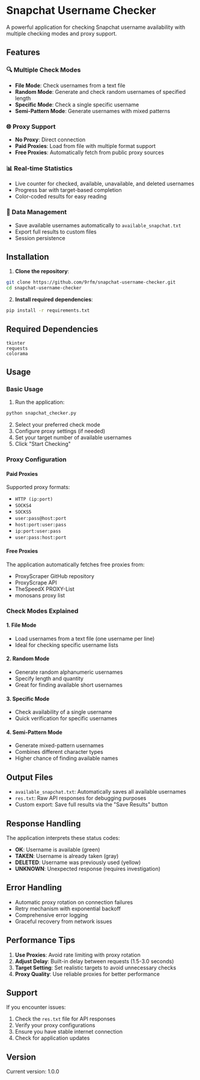 # Snapchat Username Checker

A powerful application for checking Snapchat username availability with multiple checking modes and proxy support.

## Features

### 🔍 Multiple Check Modes
- **File Mode**: Check usernames from a text file
- **Random Mode**: Generate and check random usernames of specified length
- **Specific Mode**: Check a single specific username
- **Semi-Pattern Mode**: Generate usernames with mixed patterns

### 🌐 Proxy Support
- **No Proxy**: Direct connection
- **Paid Proxies**: Load from file with multiple format support
- **Free Proxies**: Automatically fetch from public proxy sources

### 📊 Real-time Statistics
- Live counter for checked, available, unavailable, and deleted usernames
- Progress bar with target-based completion
- Color-coded results for easy reading

### 💾 Data Management
- Save available usernames automatically to `available_snapchat.txt`
- Export full results to custom files
- Session persistence

## Installation

1. **Clone the repository**:
```bash
git clone https://github.com/9rfm/snapchat-username-checker.git
cd snapchat-username-checker
```

2. **Install required dependencies**:
```bash
pip install -r requirements.txt
```

## Required Dependencies
```text
tkinter
requests
colorama
```

## Usage

### Basic Usage
1. Run the application:
```bash
python snapchat_checker.py
```

2. Select your preferred check mode
3. Configure proxy settings (if needed)
4. Set your target number of available usernames
5. Click "Start Checking"

### Proxy Configuration

#### Paid Proxies
Supported proxy formats:
- `HTTP (ip:port)`
- `SOCKS4`
- `SOCKS5`
- `user:pass@host:port`
- `host:port:user:pass`
- `ip:port:user:pass`
- `user:pass:host:port`

#### Free Proxies
The application automatically fetches free proxies from:
- ProxyScraper GitHub repository
- ProxyScrape API
- TheSpeedX PROXY-List
- monosans proxy list

### Check Modes Explained

#### 1. File Mode
- Load usernames from a text file (one username per line)
- Ideal for checking specific username lists

#### 2. Random Mode
- Generate random alphanumeric usernames
- Specify length and quantity
- Great for finding available short usernames

#### 3. Specific Mode
- Check availability of a single username
- Quick verification for specific usernames

#### 4. Semi-Pattern Mode
- Generate mixed-pattern usernames
- Combines different character types
- Higher chance of finding available names

## Output Files

- `available_snapchat.txt`: Automatically saves all available usernames
- `res.txt`: Raw API responses for debugging purposes
- Custom export: Save full results via the "Save Results" button


## Response Handling

The application interprets these status codes:
- **OK**: Username is available (green)
- **TAKEN**: Username is already taken (gray)
- **DELETED**: Username was previously used (yellow)
- **UNKNOWN**: Unexpected response (requires investigation)

## Error Handling

- Automatic proxy rotation on connection failures
- Retry mechanism with exponential backoff
- Comprehensive error logging
- Graceful recovery from network issues

## Performance Tips

1. **Use Proxies**: Avoid rate limiting with proxy rotation
2. **Adjust Delay**: Built-in delay between requests (1.5-3.0 seconds)
3. **Target Setting**: Set realistic targets to avoid unnecessary checks
4. **Proxy Quality**: Use reliable proxies for better performance

## Support

If you encounter issues:
1. Check the `res.txt` file for API responses
2. Verify your proxy configurations
3. Ensure you have stable internet connection
4. Check for application updates



## Version

Current version: 1.0.0


